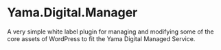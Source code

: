 # Yama.Digital.Manager
A very simple white label plugin for managing and modifying some of the core assets of WordPress to fit the Yama Digital Managed Service.
